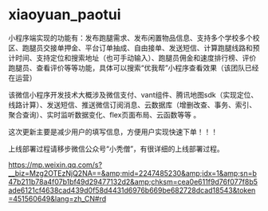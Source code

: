 # xiaoyuan_paotui
小程序端实现的功能有：发布跑腿需求、发布闲置物品信息、支持多个学校多个校区、跑腿员交接单押金、平台订单抽成、自由接单、发送短信、计算跑腿线路和预计时间、支持定位和搜索地址（也可手动输入）、跑腿员佣金和速度排行榜、评价跑腿员、查看评价等等功能，具体可以搜索“优我帮”小程序查看效果（该团队已经在运营）

该微信小程序开发技术大概涉及微信支付、vant组件、腾讯地图sdk（实现定位、线路计算）、发送短信、推送微信订阅消息、云数据库（增删改查、事务、索引、聚合查询）、实时监听数据变化、flex页面布局、云函数等等 。

这次更新主要是减少用户的填写信息，方便用户实现快速下单！！！

上线部署过程请移步微信公众号“小秃僧”，有很详细的上线部署过程。

https://mp.weixin.qq.com/s?__biz=Mzg2OTEzNjQ2NA==&amp;mid=2247485230&amp;idx=1&amp;sn=b47b211b78a4f07b1bf49d29477132d2&amp;chksm=cea0e611f9d76f077f8b5ade6121cf4638cad439d0f58d4431d6976b669be682728dcad18543&token=451560649&lang=zh_CN#rd
